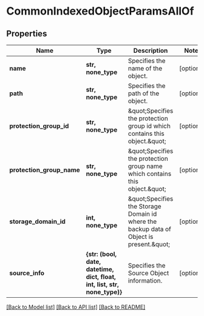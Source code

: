 # CommonIndexedObjectParamsAllOf


## Properties
Name | Type | Description | Notes
------------ | ------------- | ------------- | -------------
**name** | **str, none_type** | Specifies the name of the object. | [optional] 
**path** | **str, none_type** | Specifies the path of the object. | [optional] 
**protection_group_id** | **str, none_type** | \&quot;Specifies the protection group id which contains this object.\&quot; | [optional] 
**protection_group_name** | **str, none_type** | \&quot;Specifies the protection group name which contains this object.\&quot; | [optional] 
**storage_domain_id** | **int, none_type** | \&quot;Specifies the Storage Domain id where the backup data of Object   is present.\&quot; | [optional] 
**source_info** | **{str: (bool, date, datetime, dict, float, int, list, str, none_type)}** | Specifies the Source Object information. | [optional] 

[[Back to Model list]](../README.md#documentation-for-models) [[Back to API list]](../README.md#documentation-for-api-endpoints) [[Back to README]](../README.md)


